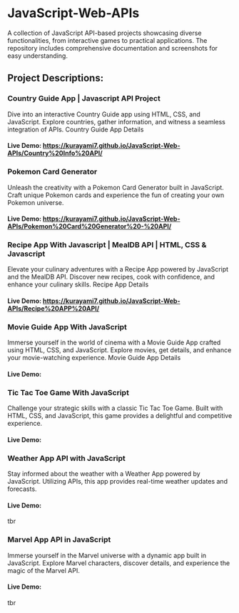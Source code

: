 # JavaScript-Web-APIs
A collection of JavaScript API-based projects showcasing diverse functionalities, from interactive games to practical applications. The repository includes comprehensive documentation and screenshots for easy understanding.

## Project Descriptions:

### Country Guide App | Javascript API Project

Dive into an interactive Country Guide app using HTML, CSS, and JavaScript. Explore countries, gather information, and witness a seamless integration of APIs.
Country Guide App Details
#### Live Demo: https://kurayami7.github.io/JavaScript-Web-APIs/Country%20Info%20API/

### Pokemon Card Generator

Unleash the creativity with a Pokemon Card Generator built in JavaScript. Craft unique Pokemon cards and experience the fun of creating your own Pokemon universe.
#### Live Demo: https://kurayami7.github.io/JavaScript-Web-APIs/Pokemon%20Card%20Generator%20-%20API/

### Recipe App With Javascript | MealDB API | HTML, CSS & Javascript

Elevate your culinary adventures with a Recipe App powered by JavaScript and the MealDB API. Discover new recipes, cook with confidence, and enhance your culinary skills.
Recipe App Details
#### Live Demo: https://kurayami7.github.io/JavaScript-Web-APIs/Recipe%20APP%20API/

### Movie Guide App With JavaScript

Immerse yourself in the world of cinema with a Movie Guide App crafted using HTML, CSS, and JavaScript. Explore movies, get details, and enhance your movie-watching experience.
Movie Guide App Details
#### Live Demo:

### Tic Tac Toe Game With JavaScript

Challenge your strategic skills with a classic Tic Tac Toe Game. Built with HTML, CSS, and JavaScript, this game provides a delightful and competitive experience.
#### Live Demo:

### Weather App API with JavaScript

Stay informed about the weather with a Weather App powered by JavaScript. Utilizing APIs, this app provides real-time weather updates and forecasts.
#### Live Demo:
tbr

### Marvel App API in JavaScript

Immerse yourself in the Marvel universe with a dynamic app built in JavaScript. Explore Marvel characters, discover details, and experience the magic of the Marvel API.
#### Live Demo:
tbr

